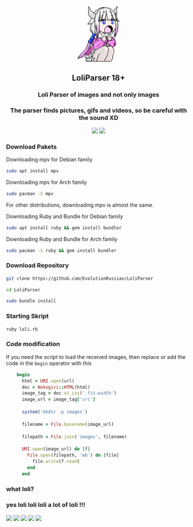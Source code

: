 <p align="center">
  <img src="ICON2.png" height="150">
</p>

<h2 align="center"> LoliParser 18+</h2>

<h3 align="center"> Loli Parser of images and not only images </h3>
<h3 align="center"> The parser finds pictures, gifs and videos, so be careful with the sound XD </h3>

<p align="center">
  <a href="https://www.ruby-lang.org"><img src="https://img.shields.io/badge/Ruby-%23CC342D?style=for-the-badge&logo=ruby&logoColor=white"></a>
  <a href="https://www.linux.org"><img src="https://img.shields.io/badge/Linux-%23FCC624?style=for-the-badge&logo=linux&logoColor=black"></a>
</p>


### Download Pakets

Downloading mpv for Debian family

```bash
sudo apt install mpv
```

Downloading mpv for Arch family

```bash
sudo pacman -S mpv
```

For other distributions, downloading mpv is almost the same.

Downloading Ruby and Bundle for Debian family

```bash
sudo apt install ruby && gem install bundler
```

Downloading Ruby and Bundle for Arch family

```bash
sudo pacman -S ruby && gem install bundler
```

### Download Repository

```bash
git clone https://github.com/EvolutionRussian/LoliParser
```
```bash
cd LoliParser
```
```bash
sudo bundle install
```

### Starting Skript 

```bash
ruby loli.rb
```

### Code modification
If you need the script to load the received images, then replace or add the code in the <code>begin</code> operator with this

```ruby
    begin
      html = URI.open(url)
      doc = Nokogiri::HTML(html)
      image_tag = doc.at_css('.fit-width')
      image_url = image_tag['src']

      system('mkdir -p images')

      filename = File.basename(image_url)

      filepath = File.join('images', filename)

      URI.open(image_url) do |f|
        File.open(filepath, 'wb') do |file|
          file.write(f.read)
        end
      end
```

### what loli?
### yes loli loli loli a lot of loli !!!

<img align="center" src="https://c.tenor.com/MYCVC47cd7cAAAAd/tenor.gif" width="150"> <img align="center" src="https://c.tenor.com/MYCVC47cd7cAAAAd/tenor.gif" width="150"> <img align="center" src="https://c.tenor.com/MYCVC47cd7cAAAAd/tenor.gif" width="150"> <img align="center" src="https://c.tenor.com/MYCVC47cd7cAAAAd/tenor.gif" width="150"> <img align="center" src="https://c.tenor.com/MYCVC47cd7cAAAAd/tenor.gif" width="150"> 
